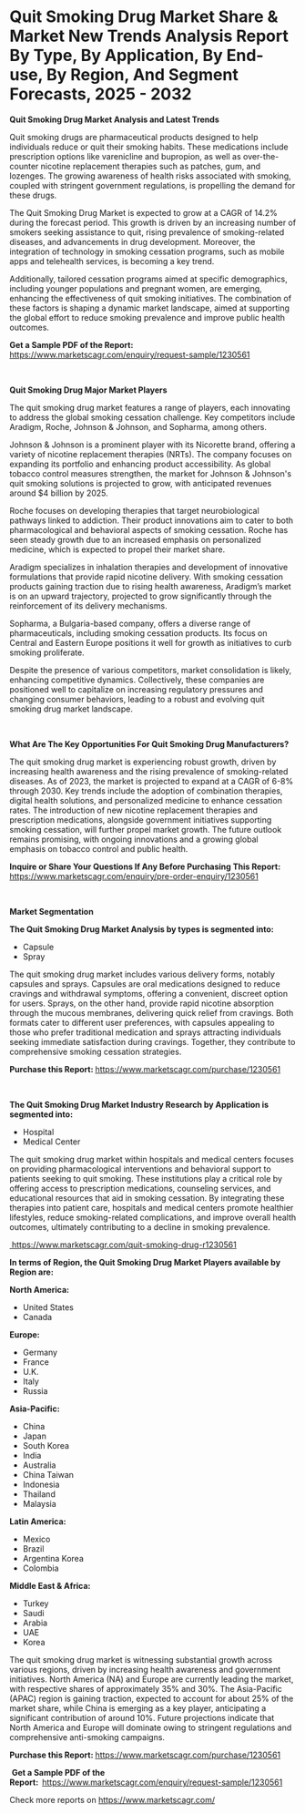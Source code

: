 <p><h1>Quit Smoking Drug Market Share & Market New Trends Analysis Report By Type, By Application, By End-use, By Region, And Segment Forecasts, 2025 - 2032</h1></p><p><strong>Quit Smoking Drug Market Analysis and Latest Trends</strong></p>
<p><p>Quit smoking drugs are pharmaceutical products designed to help individuals reduce or quit their smoking habits. These medications include prescription options like varenicline and bupropion, as well as over-the-counter nicotine replacement therapies such as patches, gum, and lozenges. The growing awareness of health risks associated with smoking, coupled with stringent government regulations, is propelling the demand for these drugs.</p><p>The Quit Smoking Drug Market is expected to grow at a CAGR of 14.2% during the forecast period. This growth is driven by an increasing number of smokers seeking assistance to quit, rising prevalence of smoking-related diseases, and advancements in drug development. Moreover, the integration of technology in smoking cessation programs, such as mobile apps and telehealth services, is becoming a key trend. </p><p>Additionally, tailored cessation programs aimed at specific demographics, including younger populations and pregnant women, are emerging, enhancing the effectiveness of quit smoking initiatives. The combination of these factors is shaping a dynamic market landscape, aimed at supporting the global effort to reduce smoking prevalence and improve public health outcomes.</p></p>
<p><strong>Get a Sample PDF of the Report:&nbsp;</strong> <a href="https://www.marketscagr.com/enquiry/request-sample/1230561?utm_campaign=3352&utm_medium=2&utm_source=Github&utm_content=ia&utm_term=08032025&utm_id=quit-smoking-drug">https://www.marketscagr.com/enquiry/request-sample/1230561</a></p>
<p>&nbsp;</p>
<p><strong>Quit Smoking Drug Major Market Players</strong></p>
<p><p>The quit smoking drug market features a range of players, each innovating to address the global smoking cessation challenge. Key competitors include Aradigm, Roche, Johnson & Johnson, and Sopharma, among others.</p><p>Johnson & Johnson is a prominent player with its Nicorette brand, offering a variety of nicotine replacement therapies (NRTs). The company focuses on expanding its portfolio and enhancing product accessibility. As global tobacco control measures strengthen, the market for Johnson & Johnson's quit smoking solutions is projected to grow, with anticipated revenues around $4 billion by 2025.</p><p>Roche focuses on developing therapies that target neurobiological pathways linked to addiction. Their product innovations aim to cater to both pharmacological and behavioral aspects of smoking cessation. Roche has seen steady growth due to an increased emphasis on personalized medicine, which is expected to propel their market share.</p><p>Aradigm specializes in inhalation therapies and development of innovative formulations that provide rapid nicotine delivery. With smoking cessation products gaining traction due to rising health awareness, Aradigm’s market is on an upward trajectory, projected to grow significantly through the reinforcement of its delivery mechanisms.</p><p>Sopharma, a Bulgaria-based company, offers a diverse range of pharmaceuticals, including smoking cessation products. Its focus on Central and Eastern Europe positions it well for growth as initiatives to curb smoking proliferate. </p><p>Despite the presence of various competitors, market consolidation is likely, enhancing competitive dynamics. Collectively, these companies are positioned well to capitalize on increasing regulatory pressures and changing consumer behaviors, leading to a robust and evolving quit smoking drug market landscape.</p></p>
<p>&nbsp;</p>
<p><strong>What Are The Key Opportunities For Quit Smoking Drug Manufacturers?</strong></p>
<p><p>The quit smoking drug market is experiencing robust growth, driven by increasing health awareness and the rising prevalence of smoking-related diseases. As of 2023, the market is projected to expand at a CAGR of 6-8% through 2030. Key trends include the adoption of combination therapies, digital health solutions, and personalized medicine to enhance cessation rates. The introduction of new nicotine replacement therapies and prescription medications, alongside government initiatives supporting smoking cessation, will further propel market growth. The future outlook remains promising, with ongoing innovations and a growing global emphasis on tobacco control and public health.</p></p>
<p><strong>Inquire or Share Your Questions If Any Before Purchasing This Report:</strong> <a href="https://www.marketscagr.com/enquiry/pre-order-enquiry/1230561?utm_campaign=3352&utm_medium=2&utm_source=Github&utm_content=ia&utm_term=08032025&utm_id=quit-smoking-drug">https://www.marketscagr.com/enquiry/pre-order-enquiry/1230561</a></p>
<p>&nbsp;</p>
<p><strong>Market Segmentation</strong></p>
<p><strong>The Quit Smoking Drug Market Analysis by types is segmented into:</strong></p>
<p><ul><li>Capsule</li><li>Spray</li></ul></p>
<p><p>The quit smoking drug market includes various delivery forms, notably capsules and sprays. Capsules are oral medications designed to reduce cravings and withdrawal symptoms, offering a convenient, discreet option for users. Sprays, on the other hand, provide rapid nicotine absorption through the mucous membranes, delivering quick relief from cravings. Both formats cater to different user preferences, with capsules appealing to those who prefer traditional medication and sprays attracting individuals seeking immediate satisfaction during cravings. Together, they contribute to comprehensive smoking cessation strategies.</p></p>
<p><strong>Purchase this Report:&nbsp;</strong><a href="https://www.marketscagr.com/purchase/1230561?utm_campaign=3352&utm_medium=2&utm_source=Github&utm_content=ia&utm_term=08032025&utm_id=quit-smoking-drug">https://www.marketscagr.com/purchase/1230561</a></p>
<p>&nbsp;</p>
<p><strong>The Quit Smoking Drug Market Industry Research by Application is segmented into:</strong></p>
<p><ul><li>Hospital</li><li>Medical Center</li></ul></p>
<p><p>The quit smoking drug market within hospitals and medical centers focuses on providing pharmacological interventions and behavioral support to patients seeking to quit smoking. These institutions play a critical role by offering access to prescription medications, counseling services, and educational resources that aid in smoking cessation. By integrating these therapies into patient care, hospitals and medical centers promote healthier lifestyles, reduce smoking-related complications, and improve overall health outcomes, ultimately contributing to a decline in smoking prevalence.</p></p>
<p><a href="https://www.marketscagr.com/quit-smoking-drug-r1230561?utm_campaign=3352&utm_medium=2&utm_source=Github&utm_content=ia&utm_term=08032025&utm_id=quit-smoking-drug">&nbsp;https://www.marketscagr.com/quit-smoking-drug-r1230561</a></p>
<p><strong>In terms of Region, the Quit Smoking Drug Market Players available by Region are:</strong></p>
<p>
    <p> <strong> North America: </strong>
        <ul>
            <li>United States</li>
            <li>Canada</li>
        </ul>
        </p> 
    <p> <strong> Europe: </strong>
        <ul>
            <li>Germany</li>
            <li>France</li>
            <li>U.K.</li>
            <li>Italy</li>
            <li>Russia</li>
        </ul>
        </p> 
    <p> <strong> Asia-Pacific: </strong>
        <ul>
            <li>China</li>
            <li>Japan</li>
            <li>South Korea</li>
            <li>India</li>
            <li>Australia</li>
            <li>China Taiwan</li>
            <li>Indonesia</li>
            <li>Thailand</li>
            <li>Malaysia</li>
        </ul>
        </p> 
    <p> <strong> Latin America: </strong>
        <ul>
            <li>Mexico</li>
            <li>Brazil</li>
            <li>Argentina Korea</li>
            <li>Colombia</li>
        </ul>
        </p> 
    <p> <strong> Middle East & Africa: </strong>
        <ul>
            <li>Turkey</li>
            <li>Saudi</li>
            <li>Arabia</li>
            <li>UAE</li>
            <li>Korea</li>
        </ul>
    </p>
    </p>
<p><p>The quit smoking drug market is witnessing substantial growth across various regions, driven by increasing health awareness and government initiatives. North America (NA) and Europe are currently leading the market, with respective shares of approximately 35% and 30%. The Asia-Pacific (APAC) region is gaining traction, expected to account for about 25% of the market share, while China is emerging as a key player, anticipating a significant contribution of around 10%. Future projections indicate that North America and Europe will dominate owing to stringent regulations and comprehensive anti-smoking campaigns.</p></p>
<p><strong>Purchase this Report: </strong><a href="https://www.marketscagr.com/purchase/1230561?utm_campaign=3352&utm_medium=2&utm_source=Github&utm_content=ia&utm_term=08032025&utm_id=quit-smoking-drug">https://www.marketscagr.com/purchase/1230561</a></p>
<p>&nbsp;<strong>Get a Sample PDF of the Report:&nbsp;&nbsp;</strong><a href="https://www.marketscagr.com/enquiry/request-sample/1230561?utm_campaign=3352&utm_medium=2&utm_source=Github&utm_content=ia&utm_term=08032025&utm_id=quit-smoking-drug">https://www.marketscagr.com/enquiry/request-sample/1230561</a></p>
<p><strong></strong></p>
<p>Check more reports on <a href="https://www.marketscagr.com/?utm_campaign=3352&utm_medium=2&utm_source=Github&utm_content=ia&utm_term=08032025&utm_id=quit-smoking-drug">https://www.marketscagr.com/</a></p>